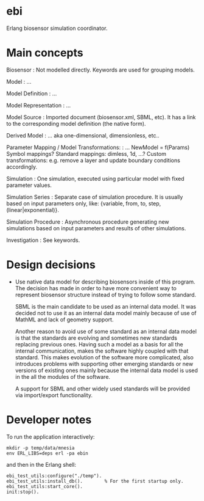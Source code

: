 ebi
===

Erlang biosensor simulation coordinator.



Main concepts
=============


Biosensor
:   Not modelled directly. Keywords are used for grouping models.

Model
:   ...

Model Definition
:   ...

Model Representation
:   ...

Model Source
:   Imported document (biosensor.xml, SBML, etc). It has a link to
    the corresponding model definition (the native form).

Derived Model
:   ... aka one-dimensional, dimensionless, etc..

Parameter Mapping / Model Transformations:
:   ...
    NewModel = f(Params)
    Symbol mappings?
    Standard mappings: dimless, 1d, ...?
    Custom transformations: e.g. remove a layer and update boundary conditions accordingly.

Simulation
:   One simulation, executed using particular model with fixed parameter
    values.

Simulation Series
:   Separate case of simulation procedure. It is usually based on input
    parameters only, like: {variable, from, to, step, (linear|exponential)}.

Simulation Procedure
:   Asynchronous procedure generating new simulations based on input parameters
    and results of other simulations.

Investigation
:   See keywords.



Design decisions
================


  * Use native data model for describing biosensors inside of this program.
    The decision has made in order to have more convenient way to represent
    biosensor structure instead of trying to follow some standard.

    SBML is the main candidate to be used as an internal data model.
    It was decided not to use it as an internal data model mainly
    because of use of MathML and lack of geometry support.

    Another reason to avoid use of some standard as an internal data model is that the standards
    are evolving and sometimes new standards replacing previous ones. Having such a model as a
    basis for all the internal communication, makes the software highly coupled with that standard.
    This makes evolution of the software more complicated, also introduces problems with supporting
    other emerging standards or new versions of existing ones mainly because the internal data model
    is used in the all the modules of the software.

    A support for SBML and other widely used standards will be provided via import/export functionality.


Developer notes
===============

To run the application interactively:

    mkdir -p temp/data/mnesia
    env ERL_LIBS=deps erl -pa ebin

and then in the Erlang shell:

    ebi_test_utils:configure("./temp").
    ebi_test_utils:install_db().        % For the first startup only.
    ebi_test_utils:start_core().
    init:stop().

